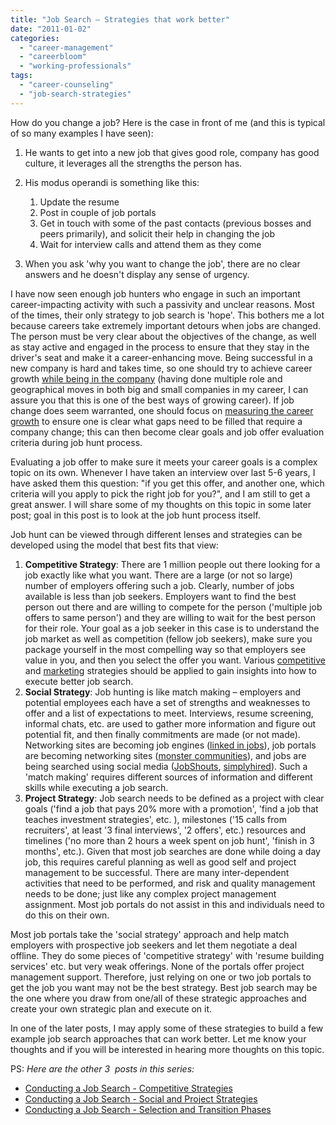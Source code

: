 ```yaml
---
title: "Job Search – Strategies that work better"
date: "2011-01-02"
categories: 
  - "career-management"
  - "careerbloom"
  - "working-professionals"
tags: 
  - "career-counseling"
  - "job-search-strategies"
---
```


How do you change a job? Here is the case in front of me (and this is typical of so many examples I have seen):

1. He wants to get into a new job that gives good role, company has good culture, it leverages all the strengths the person has.
2. His modus operandi is something like this:
    
    1. Update the resume
    2. Post in couple of job portals
    3. Get in touch with some of the past contacts (previous bosses and peers primarily), and solicit their help in changing the job
    4. Wait for interview calls and attend them as they come
3. When you ask 'why you want to change the job', there are no clear answers and he doesn't display any sense of urgency.

I have now seen enough job hunters who engage in such an important career-impacting activity with such a passivity and unclear reasons. Most of the times, their only strategy to job search is 'hope'. This bothers me a lot because careers take extremely important detours when jobs are changed. The person must be very clear about the objectives of the change, as well as stay active and engaged in the process to ensure that they stay in the driver's seat and make it a career-enhancing move. Being successful in a new company is hard and takes time, so one should try to achieve career growth [while being in the company](http://careermanagement.wordpress.com/2008/03/27/career-management-when-you-can%e2%80%99t-change-your-company/) (having done multiple role and geographical moves in both big and small companies in my career, I can assure you that this is one of the best ways of growing career). If job change does seem warranted, one should focus on [measuring the career growth](http://careermanagement.wordpress.com/2008/04/13/measuring-career-growth-%e2%80%93-part-i/) to ensure one is clear what gaps need to be filled that require a company change; this can then become clear goals and job offer evaluation criteria during job hunt process.

Evaluating a job offer to make sure it meets your career goals is a complex topic on its own. Whenever I have taken an interview over last 5-6 years, I have asked them this question: "if you get this offer, and another one, which criteria will you apply to pick the right job for you?", and I am still to get a great answer. I will share some of my thoughts on this topic in some later post; goal in this post is to look at the job hunt process itself.

Job hunt can be viewed through different lenses and strategies can be developed using the model that best fits that view:

1. **Competitive Strategy**: There are 1 million people out there looking for a job exactly like what you want. There are a large (or not so large) number of employers offering such a job. Clearly, number of jobs available is less than job seekers. Employers want to find the best person out there and are willing to compete for the person ('multiple job offers to same person') and they are willing to wait for the best person for their role. Your goal as a job seeker in this case is to understand the job market as well as competition (fellow job seekers), make sure you package yourself in the most compelling way so that employers see value in you, and then you select the offer you want. Various [competitive](http://en.wikipedia.org/wiki/Competitive_strategy) and [marketing](http://en.wikipedia.org/wiki/Marketing_strategy) strategies should be applied to gain insights into how to execute better job search.
2. **Social Strategy**: Job hunting is like match making – employers and potential employees each have a set of strengths and weaknesses to offer and a list of expectations to meet. Interviews, resume screening, informal chats, etc. are used to gather more information and figure out potential fit, and then finally commitments are made (or not made). Networking sites are becoming job engines ([linked in jobs](http://www.linkedin.com/jobs)), job portals are becoming networking sites ([monster communities](http://my.monster.com/communities/default.aspx)), and jobs are being searched using social media ([JobShouts](http://jobshouts.com/), [simplyhired](http://www.simplyhired.com/)). Such a 'match making' requires different sources of information and different skills while executing a job search.
3. **Project Strategy**: Job search needs to be defined as a project with clear goals ('find a job that pays 20% more with a promotion', 'find a job that teaches investment strategies', etc. ), milestones ('15 calls from recruiters', at least '3 final interviews', '2 offers', etc.) resources and timelines ('no more than 2 hours a week spent on job hunt', 'finish in 3 months', etc.). Given that most job searches are done while doing a day job, this requires careful planning as well as good self and project management to be successful. There are many inter-dependent activities that need to be performed, and risk and quality management needs to be done; just like any complex project management assignment. Most job portals do not assist in this and individuals need to do this on their own.

Most job portals take the 'social strategy' approach and help match employers with prospective job seekers and let them negotiate a deal offline. They do some pieces of 'competitive strategy' with 'resume building services' etc. but very weak offerings. None of the portals offer project management support. Therefore, just relying on one or two job portals to get the job you want may not be the best strategy. Best job search may be the one where you draw from one/all of these strategic approaches and create your own strategic plan and execute on it.

In one of the later posts, I may apply some of these strategies to build a few example job search approaches that can work better. Let me know your thoughts and if you will be interested in hearing more thoughts on this topic.

PS: _Here are the other 3  posts in this series:_

- [Conducting a Job Search - Competitive Strategies](http://careermanagement.wordpress.com/2011/01/30/conducting-a-job-search-%E2%80%93-competitive-strategies/)
- [Conducting a Job Search - Social and Project Strategies](http://careermanagement.wordpress.com/2011/02/07/conducting-a-job-search-%e2%80%93-social-and-project-strategies/ "Conducting a Job Search – Social and Project Strategies")
- [Conducting a Job Search - Selection and Transition Phases](http://careermanagement.wordpress.com/2011/02/13/conducting-a-job-search-%e2%80%93-selection-and-transition-phases/ "Conducting a job search – Selection and Transition Phases")
